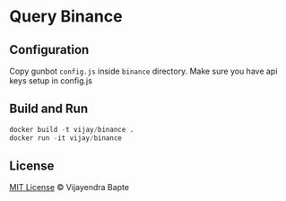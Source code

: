 # Query Binance
## Configuration
Copy gunbot `config.js` inside `binance` directory. Make sure you have api keys setup in config.js

## Build and Run
```python
docker build -t vijay/binance .
docker run -it vijay/binance 
```

## License

[MIT License](https://vijayendra.mit-license.org/) © Vijayendra Bapte
